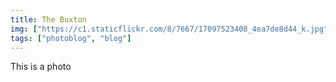 ```yaml
---
title: The Buxton
img: ["https://c1.staticflickr.com/8/7667/17097523408_4ea7de8d44_k.jpg"]
tags: ["photoblog", "blog"]
---
```


This is a photo
